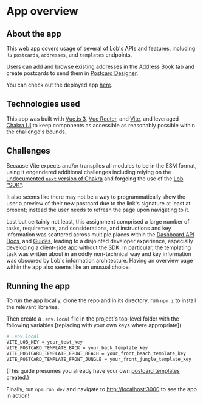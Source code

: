 # App overview



## About the app

This web app covers usage of several of Lob's APIs and features, including its `postcards`, `addresses`, and `templates` endpoints.

Users can add and browse existing addresses in the [Address Book](https://postcard-designer.netlify.app/address-book) tab and create postcards to send them in [Postcard Designer](https://postcard-designer.netlify.app/postcard-designer).

You can check out the deployed app [here](https://postcard-designer.netlify.app).


## Technologies used

This app was built with [Vue.js 3](https://v3.vuejs.org), [Vue Router](https://router.vuejs.org), and [Vite](https://vitejs.dev), and leveraged [Chakra UI](https://vue.chakra-ui.com) to keep components as accessible as reasonably possible within the challenge's bounds.


## Challenges

Because Vite expects and/or transpiles all modules to be in the ESM format, using it engendered additional challenges including relying on the [undocumented
`next` version of Chakra](https://next.vue.chakra-ui.com) and forgoing the use of the [Lob "SDK"](https://docs.lob.com/#tag/SDKs-and-Tools).

It also seems like there may not be a way to programmatically show the user a preview of their new postcard due to the link's signature at least at present; instead the user needs to refresh the page upon navigating to it.


Last but certainly not least, this assignment comprised a large number of tasks, requirements, and considerations, and instructions and key information was scattered across multiple places within the
[Dashboard](https://dashboard.lob.com),[API Docs](https://docs.lob.com), and
[Guides](https://www.lob.com/guides), leading to a disjointed developer experience, especially developing a client-side app without the SDK. In particular, the templating task was written about in an oddly non-technical way and key information was obscured by Lob's information architecture. Having an overview page within the app also seems like an unusual choice.



## Running the app

To run the app locally, clone the repo and in its directory, run
`npm i` to install the relevant libraries.

Then create a `.env.local` file in the project's top-level folder with the following variables [replacing with your own keys where appropriate](

```bash
# .env.local
VITE_LOB_KEY = your_test_key
VITE_POSTCARD_TEMPLATE_BACK = your_back_template_key
VITE_POSTCARD_TEMPLATE_FRONT_BEACH = your_front_beach_template_key
VITE_POSTCARD_TEMPLATE_FRONT_JUNGLE = your_front_jungle_template_key
```

(This guide presumes you already have your own
[postcard templates](https://www.lob.com/guides#html_and_merge) created.)


Finally, run
`npm run dev` and navigate to
[http://localhost:3000](http://localhost:3000) to see the app in action!

